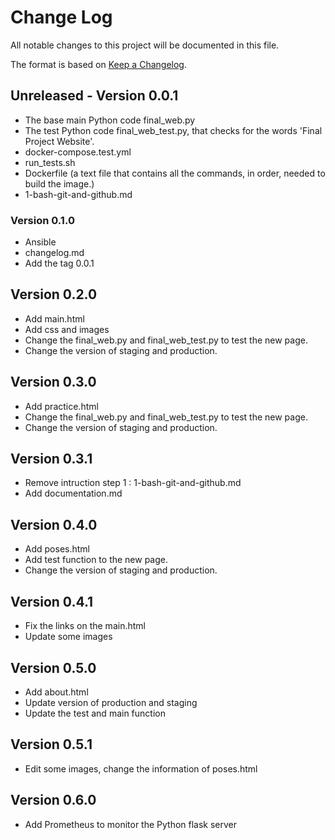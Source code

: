 # Change Log

All notable changes to this project will be documented in this file.

The format is based on [Keep a Changelog](https://github.com/olivierlacan/keep-a-changelog/blob/master/CHANGELOG.md).
## Unreleased - Version 0.0.1

* The base main Python code final_web.py
* The test Python code final_web_test.py, that checks for the words 'Final Project Website'.
* docker-compose.test.yml
* run_tests.sh
* Dockerfile (a text file that contains all the commands, in order, needed to build the image.)
* 1-bash-git-and-github.md

### Version 0.1.0

* Ansible
* changelog.md
* Add the tag 0.0.1

## Version 0.2.0

* Add main.html
* Add css and images
* Change the final_web.py and final_web_test.py to test the new page.
* Change the version of staging and production.

## Version 0.3.0

* Add practice.html
* Change the final_web.py and final_web_test.py to test the new page.
* Change the version of staging and production.

## Version 0.3.1

* Remove intruction step 1 : 1-bash-git-and-github.md
* Add documentation.md

## Version 0.4.0

* Add poses.html
* Add test function to the new page.
* Change the version of staging and production.

## Version 0.4.1

* Fix the links on the main.html
* Update some images

## Version 0.5.0

* Add about.html
* Update version of production and staging
* Update the test and main function

## Version 0.5.1

* Edit some images, change the information of poses.html

## Version 0.6.0

* Add Prometheus to monitor the Python flask server


